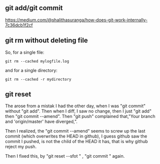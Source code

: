 ## git add/git commit
https://medium.com/@shalithasuranga/how-does-git-work-internally-7c36dcb1f2cf
## git rm without deleting file

So, for a single file:
```
git rm --cached mylogfile.log
```
and for a single directory:
```
git rm --cached -r mydirectory
```

## git reset
The arose from a mistak I had the other day, when I was "git commit" without "git add".
Then when I diff, I saw no change, then I just "git add" then "git commit --amend".
Then "git push" complained that,"Your branch and 'origin/master' have diverged,".

Then I realized, the "git commit --amend" seems to screw up the last commit (which overwrites the HEAD in github), 
I guess github saw the commit I pushed, is not the child of the HEAD it has, 
that is why github reject my push.

Then I fixed this, by "git reset --sfot <the last commit on github>" , "git commit " again.
